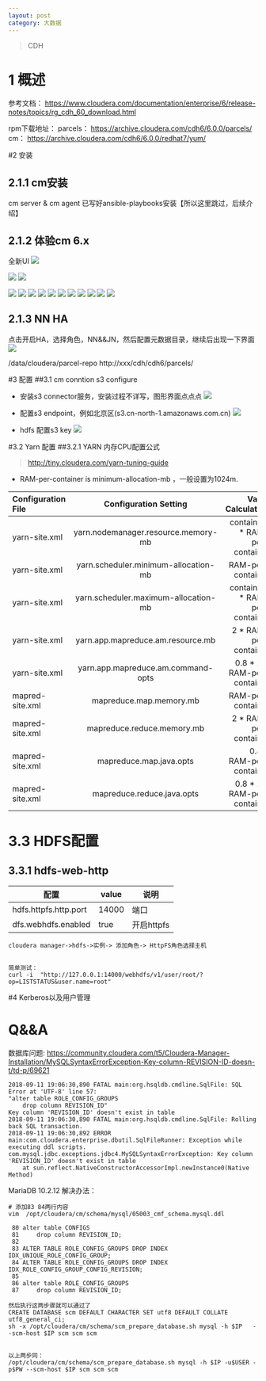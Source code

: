 ```yaml
---
layout: post
category: 大数据
---
```


>CDH


# 1 概述

参考文档：
https://www.cloudera.com/documentation/enterprise/6/release-notes/topics/rg_cdh_60_download.html

rpm下载地址：
parcels： https://archive.cloudera.com/cdh6/6.0.0/parcels/
cm： https://archive.cloudera.com/cdh6/6.0.0/redhat7/yum/

#2 安装
## 2.1.1  cm安装
cm server & cm agent 已写好ansible-playbooks安装【所以这里跳过，后续介绍】
## 2.1.2 体验cm 6.x
全新UI
![](/assets/img/15367225129596.jpg)

![](/assets/img/15367225297704.jpg)
![](/assets/img/15367225806551.jpg)

![](/assets/img/15367226502420.jpg)
![](/assets/img/15367228742719.jpg)
![](/assets/img/15367230163740.jpg)
![](/assets/img/15367230301893.jpg)
![](/assets/img/15367231791974.jpg)
![](/assets/img/15367232230193.jpg)
![](/assets/img/15367233231281.jpg)
![](/assets/img/15367243350295.jpg)
![](/assets/img/15367243727237.jpg)
![](/assets/img/15367257840304.jpg)
![](/assets/img/15367258083804.jpg)

## 2.1.3 NN HA
点击开启HA，选择角色，NN&&JN，然后配置元数据目录，继续后出现一下界面
![](/assets/img/15367272865251.jpg)

    
/data/cloudera/parcel-repo
http://xxx/cdh/cdh6/parcels/

#3 配置
##3.1 cm conntion s3 configure
- 安装s3 connector服务，安装过程不详写，图形界面点点点
![](/assets/img//15456397421030.jpg)
- 配置s3 endpoint，例如北京区(s3.cn-north-1.amazonaws.com.cn)
![](/assets/img//15456398480249.jpg)

- hdfs 配置s3 key
![](/assets/img//15456399268442.jpg)

#3.2 Yarn 配置
##3.2.1 YARN 内存CPU配置公式
>  http://tiny.cloudera.com/yarn-tuning-guide

* RAM-per-container is minimum-allocation-mb ，一般设置为1024m.

Configuration File | Configuration Setting | Value Calculation
:----------- | :-----------: | -----------:
yarn-site.xml         | yarn.nodemanager.resource.memory-mb        | containers * RAM-per-container
yarn-site.xml         | yarn.scheduler.minimum-allocation-mb        | RAM-per-container
yarn-site.xml         | yarn.scheduler.maximum-allocation-mb        | containers * RAM-per-container
yarn-site.xml         | yarn.app.mapreduce.am.resource.mb        | 2 * RAM-per-container
yarn-site.xml         | yarn.app.mapreduce.am.command-opts        | 0.8 * 2 * RAM-per-container
mapred-site.xml       | mapreduce.map.memory.mb        | RAM-per-container
mapred-site.xml       | mapreduce.reduce.memory.mb        | 2 * RAM-per-container
mapred-site.xml       | mapreduce.map.java.opts        | 0.8 * RAM-per-container
mapred-site.xml       | mapreduce.reduce.java.opts        | 0.8 * 2 * RAM-per-container

# 3.3 HDFS配置
## 3.3.1 hdfs-web-http
| 配置 | value | 说明  |
| --- | --- | --- |
| hdfs.httpfs.http.port | 14000 |端口  |
|dfs.webhdfs.enabled|true|开启httpfs|

```
cloudera manager->hdfs->实例-> 添加角色-> HttpFS角色选择主机


简单测试：
curl -i  "http://127.0.0.1:14000/webhdfs/v1/user/root/?op=LISTSTATUS&user.name=root"
```
#4 Kerberos以及用户管理

# Q&&A
数据库问题:
https://community.cloudera.com/t5/Cloudera-Manager-Installation/MySQLSyntaxErrorException-Key-column-REVISION-ID-doesn-t/td-p/69621

```
2018-09-11 19:06:30,890 FATAL main:org.hsqldb.cmdline.SqlFile: SQL Error at 'UTF-8' line 57:
"alter table ROLE_CONFIG_GROUPS
    drop column REVISION_ID"
Key column 'REVISION_ID' doesn't exist in table
2018-09-11 19:06:30,890 FATAL main:org.hsqldb.cmdline.SqlFile: Rolling back SQL transaction.
2018-09-11 19:06:30,892 ERROR main:com.cloudera.enterprise.dbutil.SqlFileRunner: Exception while executing ddl scripts.
com.mysql.jdbc.exceptions.jdbc4.MySQLSyntaxErrorException: Key column 'REVISION_ID' doesn't exist in table
	at sun.reflect.NativeConstructorAccessorImpl.newInstance0(Native Method)
```



 MariaDB 10.2.12
解决办法：

```
# 添加83 84两行内容
vim  /opt/cloudera/cm/schema/mysql/05003_cmf_schema.mysql.ddl

 80 alter table CONFIGS
 81     drop column REVISION_ID;
 82
 83 ALTER TABLE ROLE_CONFIG_GROUPS DROP INDEX IDX_UNIQUE_ROLE_CONFIG_GROUP;
 84 ALTER TABLE ROLE_CONFIG_GROUPS DROP INDEX IDX_ROLE_CONFIG_GROUP_CONFIG_REVISION;
 85
 86 alter table ROLE_CONFIG_GROUPS
 87     drop column REVISION_ID;

```


```
然后执行这两步骤就可以通过了
CREATE DATABASE scm DEFAULT CHARACTER SET utf8 DEFAULT COLLATE utf8_general_ci;
sh -x /opt/cloudera/cm/schema/scm_prepare_database.sh mysql -h $IP   --scm-host $IP scm scm scm


以上两步同：
/opt/cloudera/cm/schema/scm_prepare_database.sh mysql -h $IP -u$USER -p$PW --scm-host $IP scm scm scm
```

